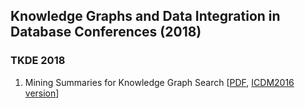 ## Knowledge Graphs and Data Integration in Database Conferences (2018)

### TKDE 2018
1. Mining Summaries for Knowledge Graph Search [[PDF](https://ieeexplore.ieee.org/stamp/stamp.jsp?tp=&arnumber=8300649), [ICDM2016 version](http://lunadong.com/publication/summaryMining_icdm.pdf)]
